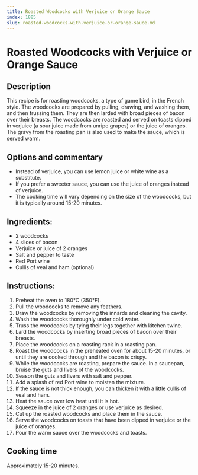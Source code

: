 ```yaml
---
title: Roasted Woodcocks with Verjuice or Orange Sauce
index: 1885
slug: roasted-woodcocks-with-verjuice-or-orange-sauce.md
---
```


# Roasted Woodcocks with Verjuice or Orange Sauce

## Description
This recipe is for roasting woodcocks, a type of game bird, in the French style. The woodcocks are prepared by pulling, drawing, and washing them, and then trussing them. They are then larded with broad pieces of bacon over their breasts. The woodcocks are roasted and served on toasts dipped in verjuice (a sour juice made from unripe grapes) or the juice of oranges. The gravy from the roasting pan is also used to make the sauce, which is served warm.

## Options and commentary
- Instead of verjuice, you can use lemon juice or white wine as a substitute.
- If you prefer a sweeter sauce, you can use the juice of oranges instead of verjuice.
- The cooking time will vary depending on the size of the woodcocks, but it is typically around 15-20 minutes.

## Ingredients:
- 2 woodcocks
- 4 slices of bacon
- Verjuice or juice of 2 oranges
- Salt and pepper to taste
- Red Port wine
- Cullis of veal and ham (optional)

## Instructions:
1. Preheat the oven to 180°C (350°F).
2. Pull the woodcocks to remove any feathers.
3. Draw the woodcocks by removing the innards and cleaning the cavity.
4. Wash the woodcocks thoroughly under cold water.
5. Truss the woodcocks by tying their legs together with kitchen twine.
6. Lard the woodcocks by inserting broad pieces of bacon over their breasts.
7. Place the woodcocks on a roasting rack in a roasting pan.
8. Roast the woodcocks in the preheated oven for about 15-20 minutes, or until they are cooked through and the bacon is crispy.
9. While the woodcocks are roasting, prepare the sauce. In a saucepan, bruise the guts and livers of the woodcocks.
10. Season the guts and livers with salt and pepper.
11. Add a splash of red Port wine to moisten the mixture.
12. If the sauce is not thick enough, you can thicken it with a little cullis of veal and ham.
13. Heat the sauce over low heat until it is hot.
14. Squeeze in the juice of 2 oranges or use verjuice as desired.
15. Cut up the roasted woodcocks and place them in the sauce.
16. Serve the woodcocks on toasts that have been dipped in verjuice or the juice of oranges.
17. Pour the warm sauce over the woodcocks and toasts.

## Cooking time
Approximately 15-20 minutes.